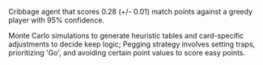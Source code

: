 Cribbage agent that scores 0.28 (+/- 0.01) match points against a greedy player with 95% confidence.

Monte Carlo simulations to generate heuristic tables and card-specific adjustments to decide keep logic; Pegging strategy involves setting traps, prioritizing 'Go', and avoiding certain point values to score easy points.
